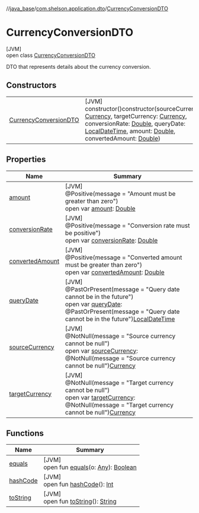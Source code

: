 //[java_base](../../../index.md)/[com.shelson.application.dto](../index.md)/[CurrencyConversionDTO](index.md)

# CurrencyConversionDTO

[JVM]\
open class [CurrencyConversionDTO](index.md)

DTO that represents details about the currency conversion.

## Constructors

| | |
|---|---|
| [CurrencyConversionDTO](-currency-conversion-d-t-o.md) | [JVM]<br>constructor()constructor(sourceCurrency: [Currency](../../com.shelson.domain.model/-currency/index.md), targetCurrency: [Currency](../../com.shelson.domain.model/-currency/index.md), conversionRate: [Double](https://kotlinlang.org/api/latest/jvm/stdlib/kotlin/-double/index.html), queryDate: [LocalDateTime](https://docs.oracle.com/javase/8/docs/api/java/time/LocalDateTime.html), amount: [Double](https://kotlinlang.org/api/latest/jvm/stdlib/kotlin/-double/index.html), convertedAmount: [Double](https://kotlinlang.org/api/latest/jvm/stdlib/kotlin/-double/index.html)) |

## Properties

| Name | Summary |
|---|---|
| [amount](amount.md) | [JVM]<br>@Positive(message = &quot;Amount must be greater than zero&quot;)<br>open var [amount](amount.md): [Double](https://kotlinlang.org/api/latest/jvm/stdlib/kotlin/-double/index.html) |
| [conversionRate](conversion-rate.md) | [JVM]<br>@Positive(message = &quot;Conversion rate must be positive&quot;)<br>open var [conversionRate](conversion-rate.md): [Double](https://kotlinlang.org/api/latest/jvm/stdlib/kotlin/-double/index.html) |
| [convertedAmount](converted-amount.md) | [JVM]<br>@Positive(message = &quot;Converted amount must be greater than zero&quot;)<br>open var [convertedAmount](converted-amount.md): [Double](https://kotlinlang.org/api/latest/jvm/stdlib/kotlin/-double/index.html) |
| [queryDate](query-date.md) | [JVM]<br>@PastOrPresent(message = &quot;Query date cannot be in the future&quot;)<br>open var [queryDate](query-date.md): @PastOrPresent(message = &quot;Query date cannot be in the future&quot;)[LocalDateTime](https://docs.oracle.com/javase/8/docs/api/java/time/LocalDateTime.html) |
| [sourceCurrency](source-currency.md) | [JVM]<br>@NotNull(message = &quot;Source currency cannot be null&quot;)<br>open var [sourceCurrency](source-currency.md): @NotNull(message = &quot;Source currency cannot be null&quot;)[Currency](../../com.shelson.domain.model/-currency/index.md) |
| [targetCurrency](target-currency.md) | [JVM]<br>@NotNull(message = &quot;Target currency cannot be null&quot;)<br>open var [targetCurrency](target-currency.md): @NotNull(message = &quot;Target currency cannot be null&quot;)[Currency](../../com.shelson.domain.model/-currency/index.md) |

## Functions

| Name | Summary |
|---|---|
| [equals](equals.md) | [JVM]<br>open fun [equals](equals.md)(o: [Any](https://kotlinlang.org/api/latest/jvm/stdlib/kotlin/-any/index.html)): [Boolean](https://kotlinlang.org/api/latest/jvm/stdlib/kotlin/-boolean/index.html) |
| [hashCode](hash-code.md) | [JVM]<br>open fun [hashCode](hash-code.md)(): [Int](https://kotlinlang.org/api/latest/jvm/stdlib/kotlin/-int/index.html) |
| [toString](to-string.md) | [JVM]<br>open fun [toString](to-string.md)(): [String](https://docs.oracle.com/javase/8/docs/api/java/lang/String.html) |
